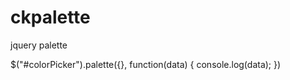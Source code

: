 # ckpalette
jquery palette
<div id="colorPicker"></div>
$("#colorPicker").palette({}, function(data) {
    console.log(data);
})
